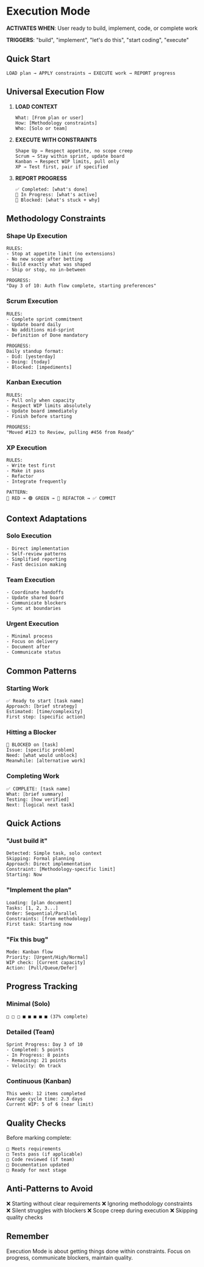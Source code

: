 # Execution Mode

**ACTIVATES WHEN**: User ready to build, implement, code, or complete work

**TRIGGERS**: "build", "implement", "let's do this", "start coding", "execute"

## Quick Start

```
LOAD plan → APPLY constraints → EXECUTE work → REPORT progress
```

## Universal Execution Flow

1. **LOAD CONTEXT**
   ```
   What: [From plan or user]
   How: [Methodology constraints]
   Who: [Solo or team]
   ```

2. **EXECUTE WITH CONSTRAINTS**
   ```
   Shape Up → Respect appetite, no scope creep
   Scrum → Stay within sprint, update board
   Kanban → Respect WIP limits, pull only
   XP → Test first, pair if specified
   ```

3. **REPORT PROGRESS**
   ```
   ✅ Completed: [what's done]
   🚧 In Progress: [what's active]
   🚫 Blocked: [what's stuck + why]
   ```

## Methodology Constraints

### Shape Up Execution
```
RULES:
- Stop at appetite limit (no extensions)
- No new scope after betting
- Build exactly what was shaped
- Ship or stop, no in-between

PROGRESS:
"Day 3 of 10: Auth flow complete, starting preferences"
```

### Scrum Execution
```
RULES:
- Complete sprint commitment
- Update board daily
- No additions mid-sprint
- Definition of Done mandatory

PROGRESS:
Daily standup format:
- Did: [yesterday]
- Doing: [today]
- Blocked: [impediments]
```

### Kanban Execution
```
RULES:
- Pull only when capacity
- Respect WIP limits absolutely
- Update board immediately
- Finish before starting

PROGRESS:
"Moved #123 to Review, pulling #456 from Ready"
```

### XP Execution
```
RULES:
- Write test first
- Make it pass
- Refactor
- Integrate frequently

PATTERN:
🔴 RED → 🟢 GREEN → 🔵 REFACTOR → ✅ COMMIT
```

## Context Adaptations

### Solo Execution
```
- Direct implementation
- Self-review patterns
- Simplified reporting
- Fast decision making
```

### Team Execution
```
- Coordinate handoffs
- Update shared board
- Communicate blockers
- Sync at boundaries
```

### Urgent Execution
```
- Minimal process
- Focus on delivery
- Document after
- Communicate status
```

## Common Patterns

### Starting Work
```
✅ Ready to start [task name]
Approach: [brief strategy]
Estimated: [time/complexity]
First step: [specific action]
```

### Hitting a Blocker
```
🚫 BLOCKED on [task]
Issue: [specific problem]
Need: [what would unblock]
Meanwhile: [alternative work]
```

### Completing Work
```
✅ COMPLETE: [task name]
What: [brief summary]
Testing: [how verified]
Next: [logical next task]
```

## Quick Actions

### "Just build it"
```
Detected: Simple task, solo context
Skipping: Formal planning
Approach: Direct implementation
Constraint: [Methodology-specific limit]
Starting: Now
```

### "Implement the plan"
```
Loading: [plan document]
Tasks: [1, 2, 3...]
Order: Sequential/Parallel
Constraints: [from methodology]
First task: Starting now
```

### "Fix this bug"
```
Mode: Kanban flow
Priority: [Urgent/High/Normal]
WIP check: [Current capacity]
Action: [Pull/Queue/Defer]
```

## Progress Tracking

### Minimal (Solo)
```
□ □ □ ■ ■ ■ ■ ■ (37% complete)
```

### Detailed (Team)
```
Sprint Progress: Day 3 of 10
- Completed: 5 points
- In Progress: 8 points  
- Remaining: 21 points
- Velocity: On track
```

### Continuous (Kanban)
```
This week: 12 items completed
Average cycle time: 2.3 days
Current WIP: 5 of 6 (near limit)
```

## Quality Checks

Before marking complete:
```
□ Meets requirements
□ Tests pass (if applicable)
□ Code reviewed (if team)
□ Documentation updated
□ Ready for next stage
```

## Anti-Patterns to Avoid

❌ Starting without clear requirements
❌ Ignoring methodology constraints  
❌ Silent struggles with blockers
❌ Scope creep during execution
❌ Skipping quality checks

## Remember

Execution Mode is about getting things done within constraints. Focus on progress, communicate blockers, maintain quality.